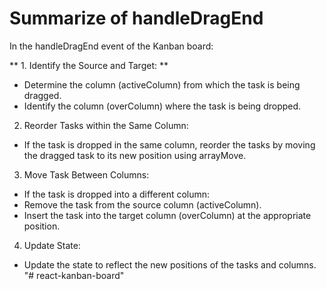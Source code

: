 # Summarize of handleDragEnd

In the handleDragEnd event of the Kanban board:

** 1. Identify the Source and Target: **
- Determine the column (activeColumn) from which the task is being dragged.
- Identify the column (overColumn) where the task is being dropped.

2. Reorder Tasks within the Same Column:
- If the task is dropped in the same column, reorder the tasks by moving the dragged task to its new position using arrayMove. 

3. Move Task Between Columns:
- If the task is dropped into a different column:
- Remove the task from the source column (activeColumn).
- Insert the task into the target column (overColumn) at the appropriate position.

4. Update State:
- Update the state to reflect the new positions of the tasks and columns.
"# react-kanban-board" 
